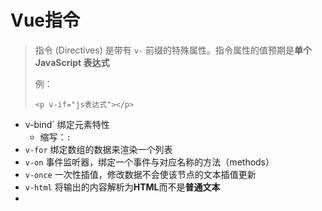 # Vue指令

> 指令 (Directives) 是带有 `v-` 前缀的特殊属性。指令属性的值预期是**单个 JavaScript 表达式** 
>
> 例：
>
> `<p v-if="js表达式"></p>`

- v-bind` 绑定元素特性
  - 缩写：`:`
- `v-for` 绑定数组的数据来渲染一个列表
- `v-on` 事件监听器，绑定一个事件与对应名称的方法（methods）
- `v-once` 一次性插值，修改数据不会使该节点的文本插值更新
- `v-html` 将输出的内容解析为**HTML**而不是**普通文本**
- 